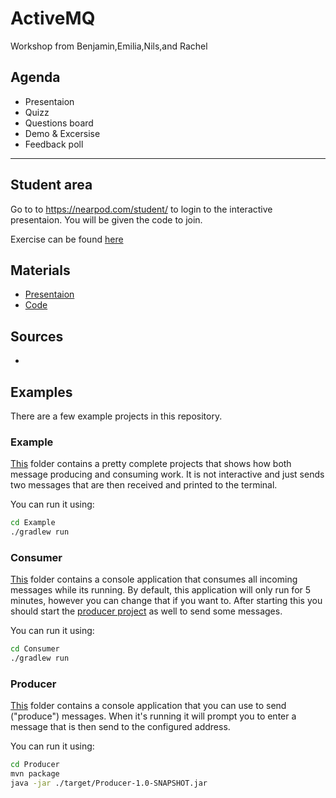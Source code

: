 # ActiveMQ

Workshop from Benjamin,Emilia,Nils,and Rachel

## Agenda

- Presentaion
- Quizz
- Questions board
- Demo & Excersise
- Feedback poll

***

## Student area

Go to to https://nearpod.com/student/ to login to the interactive presentaion. You will be given the code to join.

Exercise can be found [here](task.md)

## Materials

- [Presentaion](activeMq.ppt)
- [Code]()

## Sources

-




## Examples

There are a few example projects in this repository.

### Example

[This](./Example) folder contains a pretty complete projects that shows how both message producing and consuming work.
It is not interactive and just sends two messages that are then received and printed to the terminal.

You can run it using:

```bash
cd Example
./gradlew run
```

### Consumer

[This](./Consumer) folder contains a console application that consumes all incoming messages while its running. 
By default, this application will only run for 5 minutes, however you can change that if you want to.
After starting this you should start the [producer project](#producer) as well to send some messages.

You can run it using:

```bash
cd Consumer
./gradlew run
```

### Producer

[This](./Consumer) folder contains a console application that you can use to send ("produce") messages. 
When it's running it will prompt you to enter a message that is then send to the configured address.

You can run it using:

```bash
cd Producer
mvn package
java -jar ./target/Producer-1.0-SNAPSHOT.jar
```